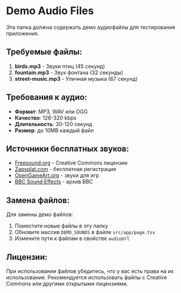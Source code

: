 # Demo Audio Files

Эта папка должна содержать демо аудиофайлы для тестирования приложения.

## Требуемые файлы:

1. **birds.mp3** - Звуки птиц (45 секунд)
2. **fountain.mp3** - Звук фонтана (32 секунды) 
3. **street-music.mp3** - Уличная музыка (67 секунд)

## Требования к аудио:

- **Формат**: MP3, WAV или OGG
- **Качество**: 128-320 kbps
- **Длительность**: 30-120 секунд
- **Размер**: до 10MB каждый файл

## Источники бесплатных звуков:

- [Freesound.org](https://freesound.org) - Creative Commons лицензии
- [Zapsplat.com](https://zapsplat.com) - бесплатная регистрация
- [OpenGameArt.org](https://opengameart.org) - звуки для игр
- [BBC Sound Effects](https://sound-effects.bbcrewind.co.uk) - архив BBC

## Замена файлов:

Для замены демо файлов:
1. Поместите новые файлы в эту папку
2. Обновите массив `DEMO_SOUNDS` в файле `src/app/page.tsx`
3. Измените пути к файлам в свойстве `audioUrl`

## Лицензии:

При использовании файлов убедитесь, что у вас есть права на их использование. Рекомендуется использовать файлы с Creative Commons или другими открытыми лицензиями.
